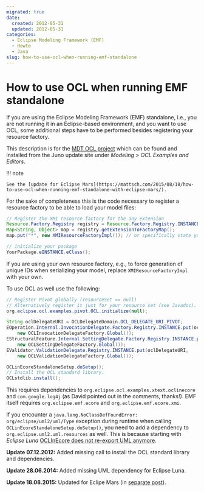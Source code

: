 ```yaml
---
migrated: true
date:
  created: 2012-05-31
  updated: 2012-05-31
categories:
  - Eclipse Modeling Framework (EMF)
  - Howto
  - Java
slug: how-to-use-ocl-when-running-emf-standalone
---
```

# How to use OCL when running EMF standalone

If you are using the Eclipse Modeling Framework (EMF) standalone, i.e., you are not running it in an Eclipse-based environment, and you want to use OCL, some additional steps have to be performed besides registering your resource factory.

<!-- more -->

This description is for the [MDT OCL project](https://eclipse.dev/modeling/mdt/?project=ocl) which can be found and installed from the Juno update site under _Modeling > OCL Examples and Editors_.

!!! note

    See the [update for Eclipse Mars](https://mattsch.com/2015/08/18/how-to-use-ocl-when-running-emf-standalone-with-eclipse-mars/).

For the sake of completeness this is the code necessary to register a resource factory to be able to load your model files:

```java
// Register the XMI resource factory for the any extension
Resource.Factory.Registry registry = Resource.Factory.Registry.INSTANCE;
Map<String, Object> map = registry.getExtensionToFactoryMap();
map.put("*", new XMIResourceFactoryImpl()); // or specifically state your file extension

// initialize your package
YourPackage.eINSTANCE.eClass();
```

If you are using your own resource factory, e.g., to force generation of unique IDs when serializing your model, replace `XMIResourceFactoryImpl` with your own.

To use OCL as well use the following:

```java
// Register Pivot globally (resourceSet == null)
// Alternatively register it just for your resource set (see Javadoc).
org.eclipse.ocl.examples.pivot.OCL.initialize(null);

String oclDelegateURI = OCLDelegateDomain.OCL_DELEGATE_URI_PIVOT;
EOperation.Internal.InvocationDelegate.Factory.Registry.INSTANCE.put(oclDelegateURI,
    new OCLInvocationDelegateFactory.Global());
EStructuralFeature.Internal.SettingDelegate.Factory.Registry.INSTANCE.put(oclDelegateURI,
    new OCLSettingDelegateFactory.Global());
EValidator.ValidationDelegate.Registry.INSTANCE.put(oclDelegateURI,
    new OCLValidationDelegateFactory.Global());

OCLinEcoreStandaloneSetup.doSetup();
// Install the OCL standard library.
OCLstdlib.install();
```

This requires dependencies to `org.eclipse.ocl.examples.xtext.oclinecore` and `com.google.log4j` (as David pointed out in the comments, thanks!).
EMF itself requires `org.eclipse.emf.ecore` and `org.eclipse.emf.ecore.xmi`.

If you encounter a `java.lang.NoClassDefFoundError: org/eclipse/uml2/uml/Type` exception during runtime when calling `OCLinEcoreStandaloneSetup.doSetup()`, you need to add a dependency to `org.eclipse.uml2.uml.resources` as well.
This is because starting with _Eclipse Luna_ [OCLInEcore does not re-export UML anymore](https://www.eclipse.org/forums/index.php/mv/msg/783873/1389274/#msg_1389274 "Eclipse Community Post").

**Update 07.12.2012:** Added missing call to install the OCL standard library and dependencies.

**Update 28.06.2014:** Added missing UML dependency for Eclipse Luna.

**Update 18.08.2015:** Updated for Eclipe Mars (in [separate post](../2015/how-to-use-ocl-when-running-emf-standalone-with-eclipse-mars.md)).
